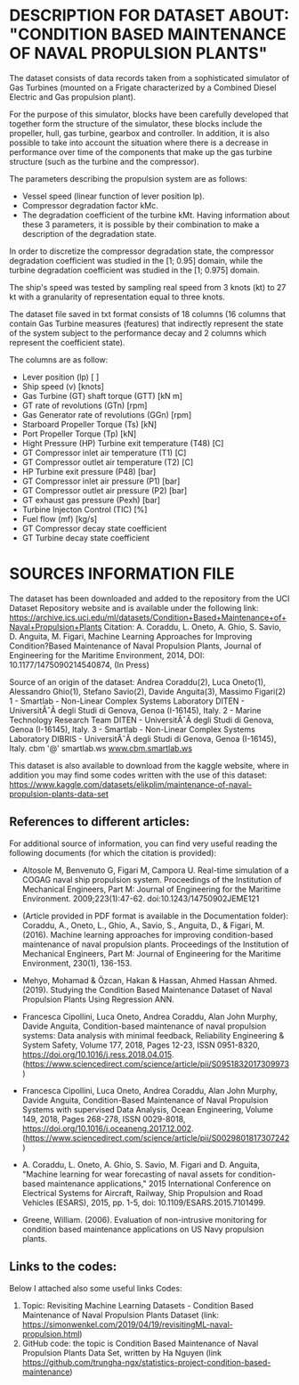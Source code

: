 # DESCRIPTION FOR DATASET ABOUT: "CONDITION BASED MAINTENANCE OF NAVAL PROPULSION PLANTS"


The dataset consists of data records taken from a sophisticated simulator of Gas Turbines (mounted on a Frigate characterized by a Combined Diesel Electric and Gas propulsion plant).

For the purpose of this simulator, blocks have been carefully developed that together form the structure of the simulator, these blocks include the propeller, hull, gas turbine, gearbox and controller. In addition, it is also possible to take into account the situation where there is a decrease in performance over time of the components that make up the gas turbine structure (such as the turbine and the compressor).

The parameters describing the propulsion system are as follows:
- Vessel speed (linear function of lever position lp).
- Compressor degradation factor kMc.
- The degradation coefficient of the turbine kMt.
Having information about these 3 parameters, it is possible by their combination to make a description of the degradation state.

In order to discretize the compressor degradation state, the compressor degradation coefficient was studied in the [1; 0.95] domain, while the turbine degradation coefficient was studied in the [1; 0.975] domain.

The ship's speed was tested by sampling real speed from 3 knots (kt) to 27 kt with a granularity of representation equal to three knots.

The dataset file saved in txt format consists of 18 columns (16 columns that contain Gas Turbine measures (features) that indirectly represent the state of the system subject to the performance decay and 2 columns which represent the coefficient state).


The columns are as follow:
- Lever position (lp) [ ]
- Ship speed (v) [knots]
- Gas Turbine (GT) shaft torque (GTT) [kN m]
- GT rate of revolutions (GTn) [rpm]
- Gas Generator rate of revolutions (GGn) [rpm]
- Starboard Propeller Torque (Ts) [kN]
- Port Propeller Torque (Tp) [kN]
- Hight Pressure (HP) Turbine exit temperature (T48) [C]
- GT Compressor inlet air temperature (T1) [C]
- GT Compressor outlet air temperature (T2) [C]
- HP Turbine exit pressure (P48) [bar]
- GT Compressor inlet air pressure (P1) [bar]
- GT Compressor outlet air pressure (P2) [bar]
- GT exhaust gas pressure (Pexh) [bar]
- Turbine Injecton Control (TIC) [%]
- Fuel flow (mf) [kg/s]
- GT Compressor decay state coefficient
- GT Turbine decay state coefficient

# SOURCES INFORMATION FILE

The dataset has been downloaded and added to the repository from the UCI Dataset Repository website and is available under the following link: https://archive.ics.uci.edu/ml/datasets/Condition+Based+Maintenance+of+Naval+Propulsion+Plants
Citation:
A. Coraddu, L. Oneto, A. Ghio, S. Savio, D. Anguita, M. Figari, Machine Learning Approaches for Improving Condition?Based Maintenance of Naval Propulsion Plants, Journal of Engineering for the Maritime Environment, 2014, DOI: 10.1177/1475090214540874, (In Press)

Source of an origin of the dataset:
Andrea Coraddu(2), Luca Oneto(1), Alessandro Ghio(1), Stefano Savio(2), Davide Anguita(3), Massimo Figari(2) 
1 - Smartlab - Non-Linear Complex Systems Laboratory 
DITEN - UniversitÂˆÃ  degli Studi di Genova, Genoa (I-16145), Italy. 
2 - Marine Technology Research Team 
DITEN - UniversitÂˆÃ  degli Studi di Genova, Genoa (I-16145), Italy. 
3 - Smartlab - Non-Linear Complex Systems Laboratory 
DIBRIS - UniversitÂˆÃ  degli Studi di Genova, Genoa (I-16145), Italy. 
cbm '@' smartlab.ws 
www.cbm.smartlab.ws

This dataset is also available to download from the kaggle website, where in addition you may find some codes written with the use of this dataset: https://www.kaggle.com/datasets/elikplim/maintenance-of-naval-propulsion-plants-data-set




## References to different articles:


For additional source of information, you can find very useful reading the following documents (for which the citation is provided):   

* Altosole M, Benvenuto G, Figari M, Campora U. Real-time simulation of a COGAG naval ship propulsion system. Proceedings of the Institution of Mechanical Engineers, Part M: Journal of Engineering for the Maritime Environment. 2009;223(1):47-62. doi:10.1243/14750902JEME121

* (Article provided in PDF format is available in the Documentation folder): Coraddu, A., Oneto, L., Ghio, A., Savio, S., Anguita, D., & Figari, M. (2016). Machine learning approaches for improving condition-based maintenance of naval propulsion plants. Proceedings of the Institution of Mechanical Engineers, Part M: Journal of Engineering for the Maritime Environment, 230(1), 136-153.

* Mehyo, Mohamad & Özcan, Hakan & Hassan, Ahmed Hassan Ahmed. (2019). Studying the Condition Based Maintenance Dataset of Naval Propulsion Plants Using Regression ANN. 

* Francesca Cipollini, Luca Oneto, Andrea Coraddu, Alan John Murphy, Davide Anguita,
Condition-based maintenance of naval propulsion systems: Data analysis with minimal feedback,
Reliability Engineering & System Safety, Volume 177, 2018, Pages 12-23, ISSN 0951-8320, https://doi.org/10.1016/j.ress.2018.04.015.
(https://www.sciencedirect.com/science/article/pii/S0951832017309973)

* Francesca Cipollini, Luca Oneto, Andrea Coraddu, Alan John Murphy, Davide Anguita, Condition-Based Maintenance of Naval Propulsion Systems with supervised Data Analysis, Ocean Engineering, Volume 149, 2018, Pages 268-278, ISSN 0029-8018, https://doi.org/10.1016/j.oceaneng.2017.12.002.
(https://www.sciencedirect.com/science/article/pii/S0029801817307242)

* A. Coraddu, L. Oneto, A. Ghio, S. Savio, M. Figari and D. Anguita, "Machine learning for wear forecasting of naval assets for condition-based maintenance applications," 2015 International Conference on Electrical Systems for Aircraft, Railway, Ship Propulsion and Road Vehicles (ESARS), 2015, pp. 1-5, doi: 10.1109/ESARS.2015.7101499.

* Greene, William. (2006). Evaluation of non-intrusive monitoring for condition based maintenance applications on US Navy propulsion plants. 


## Links to the codes:

Below I attached also some useful links Codes:
1) Topic: Revisiting Machine Learning Datasets - Condition Based Maintenance of Naval Propulsion Plants Dataset (link: https://simonwenkel.com/2019/04/19/revisitingML-naval-propulsion.html)
2) GitHub code: the topic is Condition Based Maintenance of Naval Propulsion Plants Data Set, written by Ha Nguyen (link https://github.com/trungha-ngx/statistics-project-condition-based-maintenance)

  









